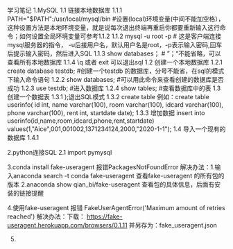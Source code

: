 学习笔记
1.MySQL
  1.1 链接本地数据库
      1.1.1 PATH="$PATH":/usr/local/mysql/bin #设置(local)环境变量(中间不能加空格），这种设置方法是本地环境变量，就是说每次退出终端再重启你都要重新输入这行命令；如何设置全局环境变量可参考1.1.2
      1.1.2 mysql -u root -p # 这是客户端连接mysql服务器的指令， -u后接用户名，默认用户名是root，-p表示输入密码,回车后提示输入密码，然后进入SQL
      1.1.3 show databases； # ”；“不能省略，可以查看所有本地数据库
      1.1.4 \q 或者 exit 可以退出sql
  1.2 创建一个本地数据库
      1.2.1 create database testdb;  #创建一个testdb 的数据库，分号不能省，在sql的模式下输入命令语句
      1.2.2 show databases;          #可以用此命令来查看创建的数据库是否成功
      1.2.3 use testdb;              #进入数据库
      1.2.4 show tables;             #查看数据库中的表
  1.3 创建一个数据表
      1.3.1 );退出SQL模式
      1.3.2 create table  例如：create table userinfo( id int, name varchar(100), room varchar(100), idcard varchar(100), phone varchar(100), rent int, startdate date);
      1.3.3 增加数据
            insert into userinfo(id,name,room,idcard,phone,rent,startdate) values(1,"Aice",001,001002,1371234124,2000,"2020-1-1");
  1.4 导入一个现有的数据库
      1.4.1
      
2.python连接SQL
  2.1 import pymysql
      
      
3.conda install fake-useragent 报错PackagesNotFoundError
 解决办法：1.输入anaconda search -t conda fake-useragent  查看fake-useragent 的所有包的版本
         2.anaconda show qian_bi/fake-useragent 查看包的具体信息，后面有安装的链接提醒
     
4.使用fake-useragent 报错 FakeUserAgentError('Maximum amount of retries reached')
 解决办法：下载： https://fake-useragent.herokuapp.com/browsers/0.1.11 并另存为：fake_useragent.json
 
5.


